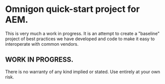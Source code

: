 # Omnigon quick-start project for AEM.

This is very much a work in progress.  It is an attempt to create a "baseline" project of best practices we have developed and code to make it easy to interoperate with common vendors.

## WORK IN PROGRESS.

There is no warranty of any kind implied or stated.  Use entirely at your own risk.